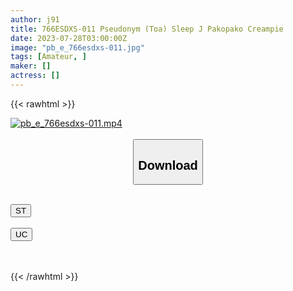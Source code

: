 ```yaml
---
author: j91
title: 766ESDXS-011 Pseudonym (Toa) Sleep J Pakopako Creampie
date: 2023-07-28T03:00:00Z
image: "pb_e_766esdxs-011.jpg"
tags: [Amateur, ]
maker: []
actress: []
---
```



{{< rawhtml >}}

<div class="video" data-videoid="kLMP64ZDx6SOdYe">
    <a href="javascript:;">
        <img src="https://my.j91.asia/posts/pb_e_766esdxs-011/pb_e_766esdxs-011.jpg" width="WIDTH" height="HEIGHT" alt="pb_e_766esdxs-011.mp4" loading="lazy">
    </a>
</div>

<script type="text/javascript" src="https://j91.asia/asset/on-demand-st.js"></script>

<br>
  <link rel="stylesheet" href="https://j91.asia/asset/bs5.css">
  
  <center>
  <button class="btn btn-primary" type="button" data-bs-toggle="collapse" data-bs-target=".multi-collapse" aria-expanded="false" aria-controls="multiCollapseExample1 multiCollapseExample2"><h2>Download</h2></button></center>
</p>
<div class="row">
  <div class="col">
    <div class="collapse multi-collapse" id="multiCollapseExample1">
      <div class="card card-body">
	      	      <br>
<div class="buttons">  
<a href="https://streamtape.to/v/kLMP64ZDx6SOdYe"><button class="btn-hover color-3"><i class="fa fa-download"></i> ST</button></a></div>
    </div>
  </div>
</div>
  <div class="col">
    <div class="collapse multi-collapse" id="multiCollapseExample2">
      <div class="card card-body">
	      <br>
<div class="buttons">
    <a href="https://userscloud.com/54p15d7ic0xn"><button class="btn-hover color-9"><i class="fa fa-download"></i> UC</button></a></div>
<br><br>
      </div>
    </div>
  </div>
</div>

{{< /rawhtml >}}